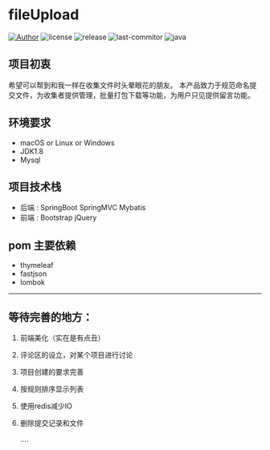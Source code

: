 # fileUpload

[![Author](https://img.shields.io/badge/Author-kid1999-lightgrey.svg)](https://github.com/kid1999/)
![license](https://img.shields.io/github/license/kid1999/fileUpload.svg)
![release](https://img.shields.io/github/release/kid1999/fileUpload.svg)
![last-commitor](https://img.shields.io/github/last-commit/kid1999/fileUpload.svg)
![java](https://img.shields.io/badge/language-java-orange.svg)

## 项目初衷
希望可以帮到和我一样在收集文件时头晕眼花的朋友。
本产品致力于规范命名提交文件，为收集者提供管理，批量打包下载等功能，为用户只见提供留言功能。

## 环境要求
* macOS or Linux or Windows
* JDK1.8
* Mysql
## 项目技术栈
* 后端 : SpringBoot SpringMVC Mybatis
* 前端 : Bootstrap jQuery

## pom 主要依赖
* thymeleaf
* fastjson
* lombok

-----

## 等待完善的地方：
1. 前端美化（实在是有点丑）
2. 评论区的设立，对某个项目进行讨论
3. 项目创建的要求完善
4. 按规则排序显示列表
5. 使用redis减少IO
6. 删除提交记录和文件
    
    ....


